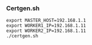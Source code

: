 ### Certgen.sh
```
export MASTER_HOST=192.168.1.1
export WORKER1_IP=192.168.1.11
export WORKER2_IP=192.168.1.11
./certgen.sh
```